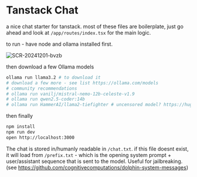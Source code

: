 # Tanstack Chat

a nice chat starter for tanstack. most of these files are boilerplate, just go ahead and look at `/app/routes/index.tsx` for the main logic.

to run - have node and ollama installed first.

![SCR-20241201-bvzb](https://github.com/user-attachments/assets/0e012118-22bc-4715-a50c-e2ccf7fe68db)

then download a few Ollama models

```bash
ollama run llama3.2 # to download it
# download a few more - see list https://ollama.com/models
# community recommendations
# ollama run vanilj/mistral-nemo-12b-celeste-v1.9
# ollama run qwen2.5-coder:14b
# ollama run HammerAI/llama2-tiefighter # uncensored model? https://huggingface.co/KoboldAI/LLaMA2-13B-Tiefighter
```

then finally

```bash
npm install
npm run dev
open http://localhost:3000
```

The chat is stored in/humanly readable in `/chat.txt`. if this file doesnt exist, it will load from `/prefix.txt` - which is the opening system prompt + user/assistant sequence that is sent to the model. Useful for jailbreaking. (see https://github.com/cognitivecomputations/dolphin-system-messages)


